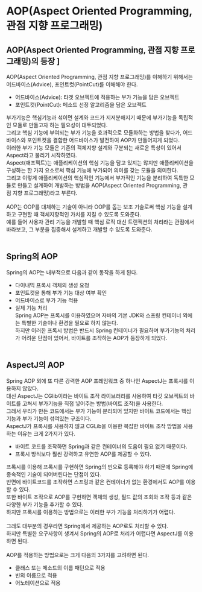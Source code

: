 # AOP(Aspect Oriented Programming, 관점 지향 프로그래밍)
      
## AOP(Aspect Oriented Programming, 관점 지향 프로그래밍)의 등장 ]
AOP(Aspect Oriented Programming, 관점 지향 프로그래밍)를 이해하기 위해서는 어드바이스(Advice), 포인트컷(PointCut)를 이해해야 한다.     
     
- 어드바이스(Advice): 타겟 오브젝트에 적용하는 부가 기능을 담은 오브젝트
- 포인트컷(PointCut): 메소드 선정 알고리즘을 담은 오브젝트
     
부가기능은 핵심기능과 섞이면 설계와 코드가 지저분해지기 때문에 부가기능을 독립적인 모듈로 만들고자 하는 필요성이 대두되었다.     
그리고 핵심 기능에 부여되는 부가 기능을 효과적으로 모듈화하는 방법을 찾다가, 어드바이스와 포인트컷을 결합한 어드바이스가 발전하여 AOP가 만들어지게 되었다.        
이러한 부가 기능 모듈은 기존의 객체지향 설계와 구분되는 새로운 특성이 있어서 Aspect라고 불리기 시작하였다.       
Aspect(애프펙트)는 애플리케이션의 핵심 기능을 담고 있지는 않지만 애플리케이션을 구성하는 한 가지 요소로써 핵심 기능에 부가되어 의미를 갖는 모듈을 의미한다.        
그리고 이렇게 애플리케이션의 핵심적인 기능에서 부가적인 기능을 분리하여 독특한 모듈로 만들고 설계하여 개발하는 방법을 AOP(Aspect Oriented Programming, 관점 지향 프로그래밍)라고 부른다.     
     
AOP는 OOP를 대체하는 기술이 아니라 OOP를 돕는 보조 기술로써 핵심 기능을 설계하고 구현할 때 객체지향적인 가치를 지킬 수 있도록 도와준다.        
예를 들어 사용자 관리 기능을 개발할 때 핵심 로직 대신 트랜잭션의 처리라는 관점에서 바라보고, 그 부분을 집중해서 설계하고 개발할 수 있도록 도와준다.      
    
## Spring의 AOP
Spring의 AOP는 내부적으로 다음과 같이 동작을 하게 된다.      
     
- 다이내믹 프록시 객체의 생성 요청
- 포인트컷을 통해 부가 기능 대상 여부 확인
- 어드바이스로 부가 기능 적용
- 실제 기능 처리
   
Spring AOP는 프록시를 이용하였으며 자바의 기본 JDK와 스프링 컨테이너 외에는 특별한 기술이나 환경을 필요로 하지 않는다.     
하지만 이러한 프록시 방법은 반드시 Spring 컨테이너가 필요하며 부가기능의 처리가 어려운 단점이 있어서, 바이트를 조작하는 AOP가 등장하게 되었다.     
    
## AspectJ의 AOP
Spring AOP 외에 또 다른 강력한 AOP 프레임워크 중 하나인 AspectJ는 프록시를 이용하지 않았다.      
대신 AspectJ는 CGlib이라는 바이트 조작 라이브러리를 사용하여 타깃 오브젝트의 바이트를 고쳐서 부가기능을 직접 넣어주는 방법(바이트 조작)을 사용한다.    
그래서 우리가 만든 코드에서는 부가 기능이 분리되어 있지만 바이트 코드에서는 핵심 기능과 부가 기능이 섞여있는 구조이다.     
AspectJ가 프록시를 사용하지 않고 CGLib을 이용한 복잡한 바이트 조작 방법을 사용하는 이유는 크게 2가지가 있다.    
    
- 바이트 코드를 조작하면 Spring과 같은 컨테이너의 도움이 필요 없기 때문이다.     
- 프록시 방식보다 훨씬 강력하고 유연한 AOP를 제공할 수 있다.   
    
프록시를 이용해 프록시를 구현하면 Spring의 빈으로 등록해야 하기 때문에 Spring에 종속적인 기술이 되어버린다는 단점이 있다.     
반면에 바이트코드를 조작하면 스프링과 같은 컨테이너가 없는 환경에서도 AOP를 이용할 수 있다.    
또한 바이트 조작으로 AOP를 구현하면 객체의 생성, 필드 값의 조회와 조작 등과 같은 다양한 부가 기능을 추가할 수 있다.     
하지만 프록시를 이용하는 방법으로는 이러한 부가 기능을 처리하기가 어렵다.    
     
그래도 대부분의 경우라면 Spring에서 제공하는 AOP로도 처리할 수 있다.    
하지만 특별한 요구사항이 생겨서 Spring의 AOP로 처리가 어렵다면 AspectJ를 이용하면 된다.    
     
AOP를 적용하는 방법으로는 크게 다음의 3가지를 고려하면 된다.     
    
- 클래스 또는 메소드의 이름 패턴으로 적용
- 빈의 이름으로 적용
- 어노테이션으로 적용
